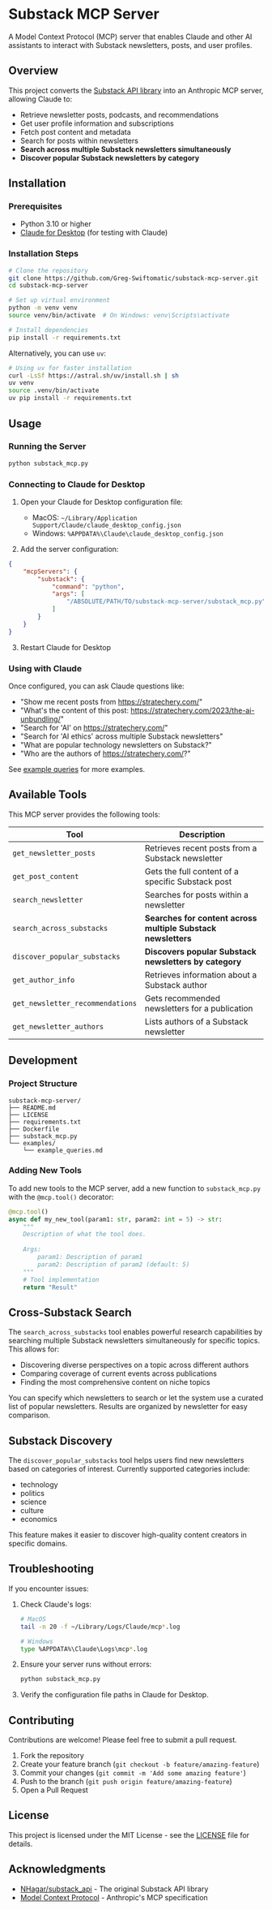 # Substack MCP Server

A Model Context Protocol (MCP) server that enables Claude and other AI assistants to interact with Substack newsletters, posts, and user profiles.

## Overview

This project converts the [Substack API library](https://github.com/NHagar/substack_api) into an Anthropic MCP server, allowing Claude to:

- Retrieve newsletter posts, podcasts, and recommendations
- Get user profile information and subscriptions
- Fetch post content and metadata
- Search for posts within newsletters
- **Search across multiple Substack newsletters simultaneously**
- **Discover popular Substack newsletters by category**

## Installation

### Prerequisites

- Python 3.10 or higher
- [Claude for Desktop](https://claude.ai/download) (for testing with Claude)

### Installation Steps

```bash
# Clone the repository
git clone https://github.com/Greg-Swiftomatic/substack-mcp-server.git
cd substack-mcp-server

# Set up virtual environment
python -m venv venv
source venv/bin/activate  # On Windows: venv\Scripts\activate

# Install dependencies
pip install -r requirements.txt
```

Alternatively, you can use `uv`:

```bash
# Using uv for faster installation
curl -LsSf https://astral.sh/uv/install.sh | sh
uv venv
source .venv/bin/activate
uv pip install -r requirements.txt
```

## Usage

### Running the Server

```bash
python substack_mcp.py
```

### Connecting to Claude for Desktop

1. Open your Claude for Desktop configuration file:
   - MacOS: `~/Library/Application Support/Claude/claude_desktop_config.json`
   - Windows: `%APPDATA%\Claude\claude_desktop_config.json`

2. Add the server configuration:

```json
{
    "mcpServers": {
        "substack": {
            "command": "python",
            "args": [
                "/ABSOLUTE/PATH/TO/substack-mcp-server/substack_mcp.py"
            ]
        }
    }
}
```

3. Restart Claude for Desktop

### Using with Claude

Once configured, you can ask Claude questions like:

- "Show me recent posts from https://stratechery.com/"
- "What's the content of this post: https://stratechery.com/2023/the-ai-unbundling/"
- "Search for 'AI' on https://stratechery.com/"
- "Search for 'AI ethics' across multiple Substack newsletters"
- "What are popular technology newsletters on Substack?"
- "Who are the authors of https://stratechery.com/?"

See [example queries](examples/example_queries.md) for more examples.

## Available Tools

This MCP server provides the following tools:

| Tool | Description |
|------|-------------|
| `get_newsletter_posts` | Retrieves recent posts from a Substack newsletter |
| `get_post_content` | Gets the full content of a specific Substack post |
| `search_newsletter` | Searches for posts within a newsletter |
| `search_across_substacks` | **Searches for content across multiple Substack newsletters** |
| `discover_popular_substacks` | **Discovers popular Substack newsletters by category** |
| `get_author_info` | Retrieves information about a Substack author |
| `get_newsletter_recommendations` | Gets recommended newsletters for a publication |
| `get_newsletter_authors` | Lists authors of a Substack newsletter |

## Development

### Project Structure

```
substack-mcp-server/
├── README.md
├── LICENSE
├── requirements.txt
├── Dockerfile
├── substack_mcp.py
└── examples/
    └── example_queries.md
```

### Adding New Tools

To add new tools to the MCP server, add a new function to `substack_mcp.py` with the `@mcp.tool()` decorator:

```python
@mcp.tool()
async def my_new_tool(param1: str, param2: int = 5) -> str:
    """
    Description of what the tool does.
    
    Args:
        param1: Description of param1
        param2: Description of param2 (default: 5)
    """
    # Tool implementation
    return "Result"
```

## Cross-Substack Search

The `search_across_substacks` tool enables powerful research capabilities by searching multiple Substack newsletters simultaneously for specific topics. This allows for:

- Discovering diverse perspectives on a topic across different authors
- Comparing coverage of current events across publications
- Finding the most comprehensive content on niche topics

You can specify which newsletters to search or let the system use a curated list of popular newsletters. Results are organized by newsletter for easy comparison.

## Substack Discovery

The `discover_popular_substacks` tool helps users find new newsletters based on categories of interest. Currently supported categories include:

- technology
- politics
- science
- culture
- economics

This feature makes it easier to discover high-quality content creators in specific domains.

## Troubleshooting

If you encounter issues:

1. Check Claude's logs:
   ```bash
   # MacOS
   tail -n 20 -f ~/Library/Logs/Claude/mcp*.log
   
   # Windows
   type %APPDATA%\Claude\Logs\mcp*.log
   ```

2. Ensure your server runs without errors:
   ```bash
   python substack_mcp.py
   ```

3. Verify the configuration file paths in Claude for Desktop.

## Contributing

Contributions are welcome! Please feel free to submit a pull request.

1. Fork the repository
2. Create your feature branch (`git checkout -b feature/amazing-feature`)
3. Commit your changes (`git commit -m 'Add some amazing feature'`)
4. Push to the branch (`git push origin feature/amazing-feature`)
5. Open a Pull Request

## License

This project is licensed under the MIT License - see the [LICENSE](LICENSE) file for details.

## Acknowledgments

- [NHagar/substack_api](https://github.com/NHagar/substack_api) - The original Substack API library
- [Model Context Protocol](https://modelcontextprotocol.io/) - Anthropic's MCP specification
